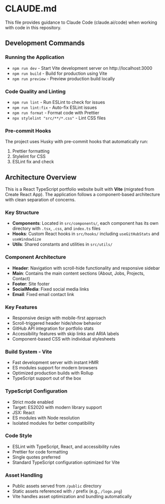 # CLAUDE.md

This file provides guidance to Claude Code (claude.ai/code) when working with code in this repository.

## Development Commands

### Running the Application
- `npm run dev` - Start Vite development server on http://localhost:3000
- `npm run build` - Build for production using Vite
- `npm run preview` - Preview production build locally

### Code Quality and Linting
- `npm run lint` - Run ESLint to check for issues
- `npm run lint:fix` - Auto-fix ESLint issues
- `npm run format` - Format code with Prettier
- `npx stylelint "src/**/*.css"` - Lint CSS files

### Pre-commit Hooks
The project uses Husky with pre-commit hooks that automatically run:
1. Prettier formatting
2. Stylelint for CSS
3. ESLint fix and check

## Architecture Overview

This is a React TypeScript portfolio website built with **Vite** (migrated from Create React App). The application follows a component-based architecture with clean separation of concerns.

### Key Structure
- **Components**: Located in `src/components/`, each component has its own directory with `.tsx`, `.css`, and `index.ts` files
- **Hooks**: Custom React hooks in `src/hooks/` including `useGitHubStats` and `useWindowSize`
- **Utils**: Shared constants and utilities in `src/utils/`

### Component Architecture
- **Header**: Navigation with scroll-hide functionality and responsive sidebar
- **Main**: Contains the main content sections (About, Jobs, Projects, Contact)
- **Footer**: Site footer
- **SocialMedia**: Fixed social media links
- **Email**: Fixed email contact link

### Key Features
- Responsive design with mobile-first approach
- Scroll-triggered header hide/show behavior
- GitHub API integration for portfolio stats
- Accessibility features with skip links and ARIA labels
- Component-based CSS with individual stylesheets

### Build System - Vite
- Fast development server with instant HMR
- ES modules support for modern browsers
- Optimized production builds with Rollup
- TypeScript support out of the box

### TypeScript Configuration
- Strict mode enabled
- Target: ES2020 with modern library support
- JSX: React
- ES modules with Node resolution
- Isolated modules for better compatibility

### Code Style
- ESLint with TypeScript, React, and accessibility rules
- Prettier for code formatting
- Single quotes preferred
- Standard TypeScript configuration optimized for Vite

### Asset Handling
- Public assets served from `/public` directory
- Static assets referenced with `/` prefix (e.g., `/logo.png`)
- Vite handles asset optimization and bundling automatically